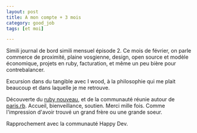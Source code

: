 ```yaml
---
layout: post
title: A mon compte + 3 mois
category: good_job
tags: [et moi]

---
```


Simili journal de bord simili mensuel épisode 2. Ce mois de février, on parle commerce de proximité, plaine vosgienne, design, open source et modèle économique, projets en ruby, facturation, et même un peu bière pour contrebalancer.

<!--more-->

Excursion dans du tangible avec I wood, à la philosophie qui me plait beaucoup et dans laquelle je me retrouve.

Découverte du [ruby nouveau](https://lerubynouveau.fr/), et de la communauté réunie autour de [paris.rb](https://www.rubyparis.org/). Accueil, bienveillance, soutien. Merci mille fois. Comme l'impression d'avoir trouvé un grand frère ou une grande soeur.

Rapprochement avec la communauté Happy Dev.
